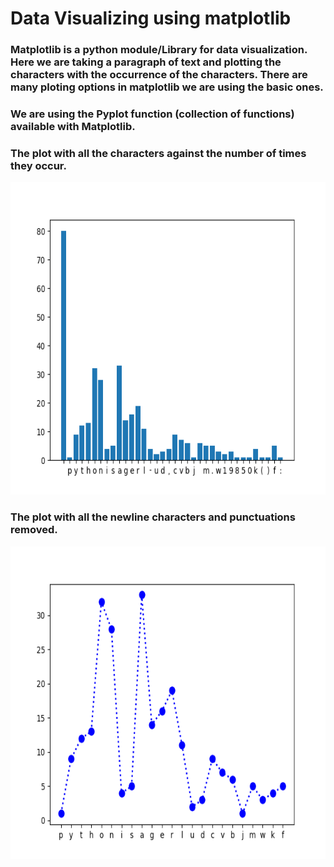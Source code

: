 # Data Visualizing using matplotlib

### Matplotlib is a python module/Library for data visualization. Here we are taking a paragraph of text and plotting the characters with the occurrence of the characters. There are many ploting options in matplotlib we are using the basic ones.

### We are using the Pyplot function (collection of functions) available with Matplotlib.

### The plot with all the characters against the number of times they occur.

<img src="myplot.png" height="500" width="800">

### The plot with all the newline characters and punctuations removed.

<img src="myplot2.png" height="500" width="800">
